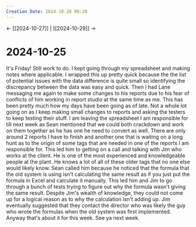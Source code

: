 ```yaml
---
Creation Date: 2024-10-28 08:28
---
```


<- [[2024-10-27]] | [[2024-10-29]]  ->

# 2024-10-25
It's Friday! Still work to do. I kept going through my spreadsheet and making
notes where applicable. I wrapped this up pretty quick because the the list of
potential issues with the data difference is quite small so identifying the
discrepancy between the data was easy and quick. Then I had Lane messaging me
again to make some changes to his reports due to his fear of conflicts of him
working in report studio at the same time as me. This has been pretty much how
my days have been going as of late. Not a whole lot going on as I keep making
small changes to reports and asking the testers to keep testing their stuff. I
am leaving the spreadsheet I am responsible for till next week as Sean mentioned
that we could both crackdown and work on them together as he has one he need to
convert as well. There are only around 2 reports I have to finish and another
one that is waiting on a long hunt as to the origin of some tags that are needed
in one of the reports I am responsible for. This led him to getting on a call
and talking with Jim who works at the client. He is one of the most experienced
and knowledgeable people at the plant. He knows a lot of all of these older tags
that no one else would likely know. Sean called him because he noticed that the
formula that the old system is using isn't calculating the same result as if you
just put the formula in Excel and calculate it manually. This led him and Jim to
go through a bunch of tests trying to figure out why the formula wasn't giving
the same result. Despite Jim's wealth of knowledge, they could not come up for a
logical reason as to why the calculation isn't adding up. Jim eventually
suggested that they contact the director who was likely the guy who wrote the
formulas when the old system was first implemented. Anyway that's about it for
this week. See ya next week.